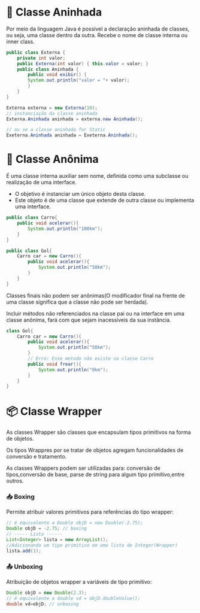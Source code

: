 # 📮 Classe Aninhada

Por meio da linguagem Java é possível a declaração
aninhada de classes, ou seja, uma classe dentro da outra.
Recebe o nome de classe interna ou inner class.

```java
public class Externa {
    private int valor;
    public Externa(int valor) { this.valor = valor; }
    public class Aninhada {
        public void exibir() {
        System.out.println("valor = "+ valor);
        }
    }
}
```

```java
Externa externa = new Externa(10);
// instanciação da classe aninhada
Externa.Aninhada aninhada = externa.new Aninhada();

// ou se a classe aninhada for Static
Exeterna.Aninhada aninhada = Exeterna.Aninhada();
```

# 👥 Classe Anônima

É uma classe interna auxiliar sem nome, definida
como uma subclasse ou realização de uma
interface.

- O objetivo é instanciar um único objeto desta
  classe.
- Este objeto é de uma classe que extende de outra
  classe ou implementa uma interface.

```java
public class Carro{
    public void acelerar(){
        System.out.println("100km");
    }
}

public class Gol{
    Carro car = new Carro(){
        public void acelerar(){
            System.out.println("50km");
        }
    }
}
```

Classes finais não podem ser anônimas(O modificador final na frente de uma classe significa
que a classe não pode ser herdada).

Incluir métodos não referenciados na classe pai ou
na interface em uma classe anônima, fará com que
sejam inacessíveis da sua instância.

```java
class Gol{
    Carro car = new Carro(){
        public void acelerar(){
            System.out.println("50km");
        }
        // Erro: Esse metodo não existe na classe Carro
        public void frear(){
            System.out.println("0km");
        }
    }
}
```

# 📦 Classe Wrapper

As classes Wrapper são classes que encapsulam
tipos primitivos na forma de objetos.

Os tipos Wrappres por se tratar de objetos agregam
funcionalidades de conversão e tratamento.

As classes Wrappers podem ser utilizadas para: conversão
de tipos,conversão de base, parse de string para algum
tipo primitivo,entre outros.

### 📥 Boxing

Permite atribuir valores primitivos para referências
do tipo wrapper:

```java
// é equivalente a Double objD = new Double(-2.75);
Double objD = -2.75; // boxing
// ----- Lista ------
List<Integer> lista = new ArrayList();
//Adicionando um tipo primitivo em uma lista de Integer(Wrapper)
lista.add(1);
```

### 📤 Unboxing

Atribuição de objetos wrapper a variáveis de tipo
primitivo:

```java
Double objD = new Double(2.3);
// é equivalente a double vd = objD.doubleValue();
double vd=objD; // unboxing
```
